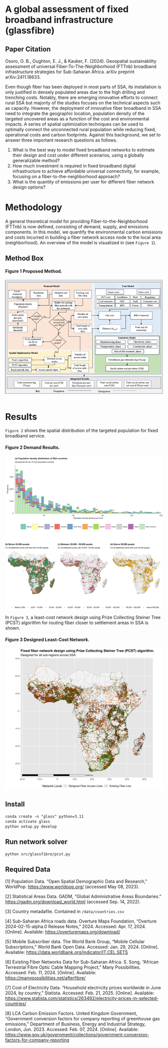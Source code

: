 # A global assessment of fixed broadband infrastructure (glassfibre)

## Paper Citation

Osoro, O. B., Oughton, E. J., & Kauker, F. (2024). Geospatial sustainability assessment of universal Fiber-To-The-Neighborhood (FTTnb) broadband infrastructure strategies for Sub-Saharan Africa. arXiv preprint arXiv:2411.18633. 

Even though fiber has been deployed in most parts of SSA, its installation is only justified in densely populated areas due to the high drilling and trenching costs. Notably, there are emerging innovative efforts to connect rural SSA but majority of the studies focuses on the technical aspects such as capacity. However, the deployment of innovative fiber broadband in SSA need to integrate the geographic location, population density of the targeted uncovered areas as a function of the cost and environmental impacts. A series of spatial optimization techniques can be used to optimally connect the unconnected rural population while reducing fixed, operational costs and carbon footprints. Against this background, we set to answer three important research questions as follows.

  1)	What is the best way to model fixed broadband networks to estimate their design and cost under different scenarios, using a globally generalizable method? 
  2)	How much investment is required in fixed broadband digital infrastructure to achieve affordable universal connectivity, for example, focusing on a fiber-to-the-neighborhood approach?
  3)	What is the quantity of emissions per user for different fiber network design options?



Methodology
==============
A general theoretical model for providing Fiber-to-the-Neighborhood (FTTnb) is now defined, consisting of demand, supply, and emissions components. 
In this model, we quantify the environmental carbon emissions and costs incurred in building a fiber network access node to the local area (neighborhood). 
An overview of the model is visualized in (see `Figure 1`). 

## Method Box

#### Figure 1 Proposed Method.
<p align="center">
  <img src="/docs/method_box.jpg" />
</p>

Results
=======
`Figure 2` shows the spatial distribution of the targeted population for fixed broadband service.
#### Figure 2 Demand Results.
<p align="center">
  <img src="/docs/population_point_demand_metrics.png" />
</p>

In `Figure 3`, a least-cost network design using Prize Collecting Steiner Tree (PCST) algorithm for routing fiber closer to settlement areas in SSA is shown.
#### Figure 3 Designed Least-Cost Network.
<p align="center">
  <img src = "/docs/pcst_fiber_network_design.png" />
</p>


## Install
```
conda create -n "glass" python=3.11
conda activate glass
python setup.py develop
```

## Run network solver

```
python src/glassfibre/pcst.py
```


## Required Data
[1]	Population Data. “Open Spatial Demographic Data and Research,” WorldPop. https://www.worldpop.org/ (accessed May 08, 2023).

[2]	Statistical Areas Data. GADM, “Global Administrative Areas Boundaries.” https://gadm.org/download_world.html (accessed Sep. 14, 2022).

[3] Country metadafile. Contained in `/data/countries.csv`

[4] Sub-Saharan Africa roads data.  Overture Maps Foundation, “Overture 2024-02-15-alpha.0 Release Notes,” 2024. Accessed: Apr. 17, 2024. [Online]. Available: https://overturemaps.org/download/ 

[5] Mobile Subscriber data. The World Bank Group, “Mobile Cellular Subscriptions,” World Bank Open Data. Accessed: Jan. 29, 2024. [Online]. Available: https://data.worldbank.org/indicator/IT.CEL.SETS

[6] Existing Fiber Networks Data for Sub-Saharan Africa. S. Song, “African Terrestrial Fibre Optic Cable Mapping Project,” Many Possibilities. Accessed: Feb. 11, 2024. [Online]. Available: https://manypossibilities.net/afterfibre/

[7] Cost of Electricity Data. “Household electricity prices worldwide in June 2024, by country,” Statista. Accessed: Feb. 21, 2025. [Online]. Available: https://www.statista.com/statistics/263492/electricity-prices-in-selected-countries/

[8] LCA Carbon Emission Factors. United Kingdom Government, “Government conversion factors for company reporting of greenhouse gas emissions,” Department of Business, Energy and Industrial Strategy, London, Jun. 2023. Accessed: Feb. 07, 2024. [Online]. Available: https://www.gov.uk/government/collections/government-conversion-factors-for-company-reporting
